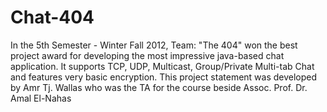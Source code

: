 Chat-404
========

In the 5th Semester - Winter Fall 2012, Team: "The 404" won the best project award for developing the most impressive java-based chat application. It supports TCP, UDP, Multicast, Group/Private Multi-tab Chat and features very basic encryption. This project statement was developed by Amr Tj. Wallas who was the TA for the course beside Assoc. Prof. Dr. Amal El-Nahas
